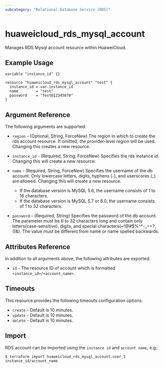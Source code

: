 ```yaml
---
subcategory: "Relational Database Service (RDS)"
---
```


# huaweicloud_rds_mysql_account

Manages RDS Mysql account resource within HuaweiCloud.

## Example Usage

```hcl
variable "instance_id" {}

resource "huaweicloud_rds_mysql_account" "test" {
  instance_id = var.instance_id
  name        = "test"
  password    = "Test@12345678"
}
```

## Argument Reference

The following arguments are supported:

* `region` - (Optional, String, ForceNew) The region in which to create the rds account resource. If omitted, the
  provider-level region will be used. Changing this creates a new resource.

* `instance_id` - (Required, String, ForceNew) Specifies the rds instance id. Changing this will create a new resource.

* `name` - (Required, String, ForceNew) Specifies the username of the db account. Only lowercase letters, digits,
  hyphens (-), and userscores (_) are allowed. Changing this will create a new resource.
  + If the database version is MySQL 5.6, the username consists of 1 to 16 characters.
  + If the database version is MySQL 5.7 or 8.0, the username consists of 1 to 32 characters.

* `password` - (Required, String) Specifies the password of the db account. The parameter must be 8 to 32 characters
  long and contain only letters(case-sensitive), digits, and special characters(~!@#$%^*-_=+?,()&). The value must be
  different from name or name spelled backwards.

## Attributes Reference

In addition to all arguments above, the following attributes are exported:

* `id` - The resource ID of account which is formatted `<instance_id>/<account_name>`.

## Timeouts

This resource provides the following timeouts configuration options:

* `create` - Default is 10 minutes.
* `update` - Default is 10 minutes.
* `delete` - Default is 10 minutes.

## Import

RDS account can be imported using the `instance id` and `account name`, e.g.:

```
$ terraform import huaweicloud_rds_mysql_account.user_1 instance_id/account_name
```
